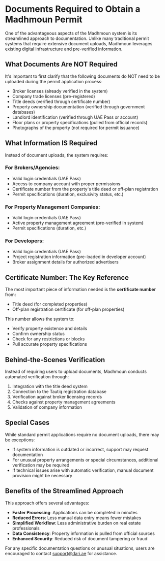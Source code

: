# Documents Required to Obtain a Madhmoun Permit

One of the advantageous aspects of the Madhmoun system is its streamlined approach to documentation. Unlike many traditional permit systems that require extensive document uploads, Madhmoun leverages existing digital infrastructure and pre-verified information.

## What Documents Are NOT Required

It's important to first clarify that the following documents do NOT need to be uploaded during the permit application process:

* Broker licenses (already verified in the system)
* Company trade licenses (pre-registered)
* Title deeds (verified through certificate number)
* Property ownership documentation (verified through government databases)
* Landlord identification (verified through UAE Pass or account)
* Floor plans or property specifications (pulled from official records)
* Photographs of the property (not required for permit issuance)

## What Information IS Required

Instead of document uploads, the system requires:

### For Brokers/Agencies:
* Valid login credentials (UAE Pass)
* Access to company account with proper permissions
* Certificate number from the property's title deed or off-plan registration
* Permit specifications (duration, exclusivity status, etc.)

### For Property Management Companies:
* Valid login credentials (UAE Pass)
* Active property management agreement (pre-verified in system)
* Permit specifications (duration, etc.)

### For Developers:
* Valid login credentials (UAE Pass)
* Project registration information (pre-loaded in developer account)
* Broker assignment details for authorized advertisers

## Certificate Number: The Key Reference

The most important piece of information needed is the **certificate number** from:

* Title deed (for completed properties)
* Off-plan registration certificate (for off-plan properties)

This number allows the system to:
* Verify property existence and details
* Confirm ownership status
* Check for any restrictions or blocks
* Pull accurate property specifications

## Behind-the-Scenes Verification

Instead of requiring users to upload documents, Madhmoun conducts automated verification through:

1. Integration with the title deed system
2. Connection to the Tautiq registration database
3. Verification against broker licensing records
4. Checks against property management agreements
5. Validation of company information

## Special Cases

While standard permit applications require no document uploads, there may be exceptions:

* If system information is outdated or incorrect, support may request documentation
* For unusual property arrangements or special circumstances, additional verification may be required
* If technical issues arise with automatic verification, manual document provision might be necessary

## Benefits of the Streamlined Approach

This approach offers several advantages:

* **Faster Processing**: Applications can be completed in minutes
* **Reduced Errors**: Less manual data entry means fewer mistakes
* **Simplified Workflow**: Less administrative burden on real estate professionals
* **Data Consistency**: Property information is pulled from official sources
* **Enhanced Security**: Reduced risk of document tampering or fraud

For any specific documentation questions or unusual situations, users are encouraged to contact support@dari.ae for assistance.